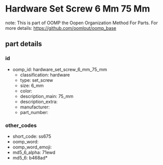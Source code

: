 # Hardware Set Screw 6 Mm 75 Mm  

note: This is part of OOMP the Oopen Organization Method For Parts. For more details: https://github.com/oomlout/oomp_base

##  part details





### id
* oomp_id: hardware_set_screw_6_mm_75_mm
  * classification: hardware
  * type: set_screw
  * size: 6_mm
  * color: 
  * description_main: 75_mm
  * description_extra: 
  * manufacturer: 
  * part_number: 

### other_codes
* short_code: ss675
* oomp_word: 
* oomp_word_emoji: 
* md5_6_alpha: 71ewd
* md5_6: b468ad* 